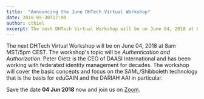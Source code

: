 ```yaml
---
title:  "Announcing the June DHTech Virtual Workshop"
date: 2018-05-30T17:00
author: cthiel
excerpt: The next DHTech Virtual Workshop will be on June 04, 2018 at 8am MST/5pm CEST. Peter Gietz (DAASI International) will talk about Authentication and Authorization.
---
```


The next DHTech Virtual Workshop will be on June 04, 2018 at 8am MST/5pm CEST.
The workshop's topic will be *Authentication and Authorization*.
Peter Gietz is the CEO of DAASI International and has been working with federated identity management for decades.
The workshop will cover the basic concepts and focus on the SAML/Shibboleth technology that is the basis for eduGAIN and the DARIAH AAI in particular.

Save the date **04 Jun 2018** now and join us on [Zoom](https://zoom.us/j/755179791).

